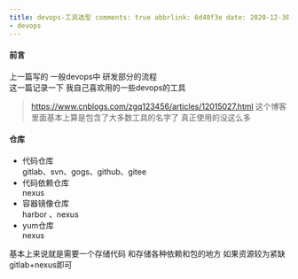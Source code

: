 ```yaml
---
title: devops-工具选型 comments: true abbrlink: 6d40f3e date: 2020-12-30 14:25:55 categories: 实战 tags:
- devops
---
```


#### 前言

上一篇写的 一般devops中 研发部分的流程  
这一篇记录一下 我自己喜欢用的一些devops的工具

> https://www.cnblogs.com/zgq123456/articles/12015027.html 这个博客里面基本上算是包含了大多数工具的名字了 真正使用的没这么多

#### 仓库

* 代码仓库       
  gitlab、svn、gogs、github、gitee
* 代码依赖仓库    
  nexus
* 容器镜像仓库    
  harbor 、nexus
* yum仓库    
  nexus

基本上来说就是需要一个存储代码 和存储各种依赖和包的地方 如果资源较为紧缺 gitlab+nexus即可

####  

